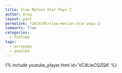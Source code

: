 ```yaml
---
title: Slow Motion Star Pops 2
author: Greg
layout: post
permalink: /2014/05/slow-motion-star-pops-2
comments: True
categories:
  - YouTube
tags:
  - acroyoga
  - youtube
---
```


{% include youtube_player.html id='VC8LleCQZQ8' %}
